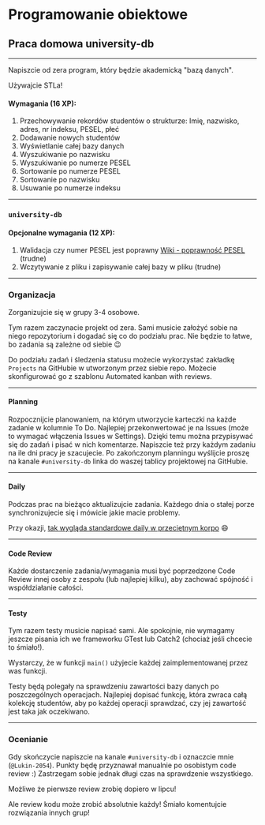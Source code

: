 <!-- .slide: data-background="#111111" -->

# Programowanie obiektowe

## Praca domowa university-db
___
<!-- .slide: style="font-size: 0.9em" -->

Napiszcie od zera program, który będzie akademicką "bazą danych".

Używajcie STLa!

#### Wymagania (16 XP):

1. Przechowywanie rekordów studentów o strukturze: Imię, nazwisko, adres, nr indeksu, PESEL, płeć
2. Dodawanie nowych studentów
3. Wyświetlanie całej bazy danych
4. Wyszukiwanie po nazwisku
5. Wyszukiwanie po numerze PESEL
6. Sortowanie po numerze PESEL
7. Sortowanie po nazwisku
8. Usuwanie po numerze indeksu

___

### `university-db`

#### Opcjonalne wymagania (12 XP):

1. Walidacja czy numer PESEL jest poprawny [Wiki - poprawność PESEL](https://pl.wikipedia.org/wiki/PESEL#Cyfra_kontrolna_i_sprawdzanie_poprawności_numeru) (trudne)
2. Wczytywanie z pliku i zapisywanie całej bazy w pliku (trudne)

___

### Organizacja

Zorganizujcie się w grupy 3-4 osobowe.

Tym razem zaczynacie projekt od zera. Sami musicie założyć sobie na niego repozytorium i dogadać się co do podziału prac. Nie będzie to łatwe, bo zadania są zależne od siebie 😉

Do podziału zadań i śledzenia statusu możecie wykorzystać zakładkę `Projects` na GitHubie w utworzonym przez siebie repo. Możecie skonfigurować go z szablonu Automated kanban with reviews.

___

#### Planning

Rozpocznijcie planowaniem, na którym utworzycie karteczki na każde zadanie w kolumnie To Do. Najlepiej przekonwertować je na Issues (może to wymagać włączenia Issues w Settings). Dzięki temu można przypisywać się do zadań i pisać w nich komentarze. Napiszcie też przy każdym zadaniu na ile dni pracy je szacujecie. Po zakończonym planningu wyślijcie proszę na kanale `#university-db` linka do waszej tablicy projektowej na GitHubie.

___

#### Daily

Podczas prac na bieżąco aktualizujcie zadania. Każdego dnia o stałej porze synchronizujecie się i mówicie jakie macie problemy.

Przy okazji, [tak wygląda standardowe daily w przeciętnym korpo](https://www.youtube.com/watch?v=xdqAgYP113M) 😄

___

#### Code Review

Każde dostarczenie zadania/wymagania musi być poprzedzone Code Review innej osoby z zespołu (lub najlepiej kilku), aby zachować spójność i współdziałanie całości.

___

#### Testy

Tym razem testy musicie napisać sami. Ale spokojnie, nie wymagamy jeszcze pisania ich we frameworku GTest lub Catch2 (chociaż jeśli chcecie to śmiało!).

Wystarczy, że w funkcji `main()` użyjecie każdej zaimplementowanej przez was funkcji.

Testy będą polegały na sprawdzeniu zawartości bazy danych po poszczególnych operacjach. Najlepiej dopisać funkcję, która zwraca całą kolekcję studentów, aby po każdej operacji sprawdzać, czy jej zawartość jest taka jak oczekiwano.

___

### Ocenianie

Gdy skończycie napiszcie na kanale `#university-db` i oznaczcie mnie (`@Lukin-2054`). Punkty będę przyznawał manualnie po osobistym code review :) Zastrzegam sobie jednak długi czas na sprawdzenie wszystkiego.

Możliwe że pierwsze review zrobię dopiero w lipcu!

Ale review kodu może zrobić absolutnie każdy! Śmiało komentujcie rozwiązania innych grup!
